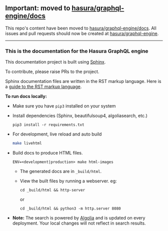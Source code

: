 ## Important: moved to [hasura/graphql-engine/docs](https://github.com/hasura/graphql-engine/tree/master/docs)

This repo's content have been moved to [hasura/graphql-engine/docs](https://github.com/hasura/graphql-engine/tree/master/docs). All issues and pull requests should now be created at [hasura/graphql-engine](https://github.com/hasura/graphql-engine).

---

### This is the documentation for the Hasura GraphQL engine

This documentation project is built using [Sphinx](http://www.sphinx-doc.org/en/master/). 

To contribute, please raise PRs to the project.

Sphinx documentation files are written in the RST markup language. Here is a 
[guide to the RST markup language](http://www.sphinx-doc.org/en/master/usage/restructuredtext/basics.html).

**To run docs locally:**

* Make sure you have `pip3` installed on your system

* Install dependencies (Sphinx, beautifulsoup4, algoliasearch, etc.)
    ```
    pip3 install -r requirements.txt
    ```

* For development, live reload and auto build
    ```bash
    make livehtml
    ```

* Build docs to produce HTML files. 
    ```
    ENV=<development|production> make html-images
    ```
    * The generated docs are in `_build/html`. 
    * View the built files by running a webserver. eg:
        ```
        cd _build/html && http-server
        ```
        or

        ```
        cd _build/html && python3 -m http.server 8080
        ```        
        
* **Note:** The search is powered by [Algolia](https://www.algolia.com/) and is updated on every deployment. Your local 
  changes will not reflect in search results.        
